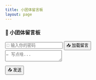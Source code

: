 ```yaml
---
title: 小团体留言板
layout: page
---
```


<div id="chatBox">
  <h3>🍃 小团体留言板</h3>
  <input type="password" id="pwdInput" placeholder="🔑 输入你的密码" />
  <button onclick="loadMessages()">📥 加载留言</button>

  <div id="messages"></div>

  <textarea id="msgInput" placeholder="✏️ 写点啥..."></textarea>
  <button onclick="sendMessage()">📤 发送</button>
</div>

<link rel="stylesheet" href="/assets/styles/pm.css">
<script src="/assets/scripts/pm.js"></script>

